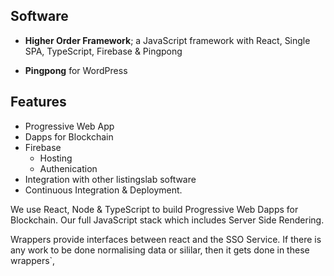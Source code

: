 ## Software

- **Higher Order Framework**; a JavaScript framework with React, Single SPA, TypeScript, Firebase & Pingpong 

- **Pingpong** for WordPress

## Features

- Progressive Web App
- Dapps for Blockchain
- Firebase
    - Hosting
    - Authenication
- Integration with other listingslab software
- Continuous Integration & Deployment. 

We use React, Node & TypeScript to build Progressive Web Dapps for Blockchain. 
Our full JavaScript stack which includes Server Side Rendering.

Wrappers provide interfaces between react and the SSO Service. If there is any work to be done normalising data or sililar, then it gets done in these wrappers`,
